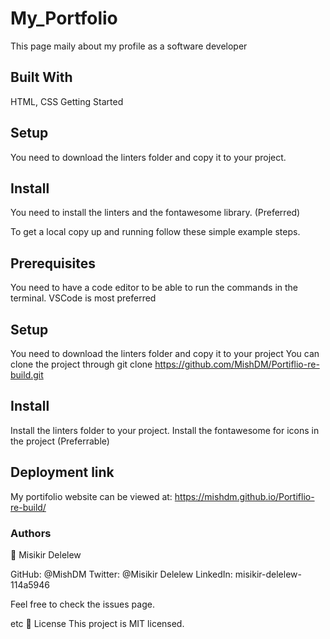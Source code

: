 # My_Portfolio
This page maily about my profile as a software developer

## Built With
HTML, CSS
Getting Started

## Setup
You need to download the linters folder and copy it to your project.

## Install
You need to install the linters and the fontawesome library. (Preferred)

To get a local copy up and running follow these simple example steps.

## Prerequisites
You need to have a code editor to be able to run the commands in the terminal. VSCode is most preferred

## Setup
You need to download the linters folder and copy it to your project You can clone the project through git clone https://github.com/MishDM/Portiflio-re-build.git

## Install
Install the linters folder to your project. Install the fontawesome for icons in the project (Preferrable)
## Deployment link

My portifolio website can be viewed at: https://mishdm.github.io/Portiflio-re-build/


### Authors
👤 Misikir Delelew

GitHub: @MishDM
Twitter: @Misikir Delelew
LinkedIn: misikir-delelew-114a5946

Feel free to check the issues page.

etc
📝 License
This project is MIT licensed.
